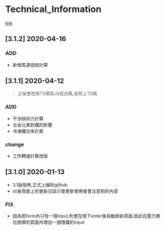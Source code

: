 # Technical_Information

[link](https://skynocover.github.io/Technical_Information/)

## [3.1.2] 2020-04-16

### ADD

- 新增馬達扭矩計算

## [3.1.1] 2020-04-12

> 之後會改用TS撰寫JS程式碼,並附上TS碼

### ADD

- 干涉挾持力計算
- 合金元素對鐵的影響
- 冷凍機功率計算

### change

- 工件轉速計算改版

## [3.1.0] 2020-01-13

- 3.1版發佈,正式上線到github
- 以後頁面上的更新日誌只會更新使用者會注意到的內容

### FIX

- 因為若form內只有一個input,則會在按下enter後自動刷新頁面,因此在壓力單位換算的頁面內增加一個隱藏的input
